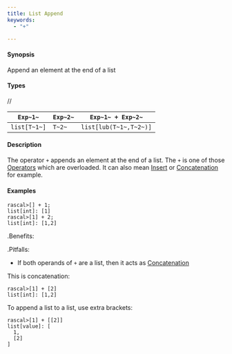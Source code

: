 ```yaml
---
title: List Append
keywords:
  - "+"

---
```


#### Synopsis

Append an element at the end of a list

#### Types

//

| `Exp~1~`     |  `Exp~2~`     | `Exp~1~ + Exp~2~`       |
| --- | --- | --- |
| `list[T~1~]` |  `T~2~`       | `list[lub(T~1~,T~2~)]`  |


#### Description

The operator `+` appends an element at the end of a list. The `+` is one of those [Operators](../../../../../Rascal/Expressions/Operators/) which are overloaded. It can also mean [Insert](../../../../../Rascal/Expressions/Values/List/Insert/) or [Concatenation](../../../../../Rascal/Expressions/Values/List/Concatenation/) for example.

#### Examples


```rascal-shell 
rascal>[] + 1;
list[int]: [1]
rascal>[1] + 2;
list[int]: [1,2]
```

.Benefits:

.Pitfalls:

* If both operands of `+` are a list, then it acts as [Concatenation](../../../../../Rascal/Expressions/Values/List/Concatenation/) 

This is concatenation:

```rascal-shell ,continue
rascal>[1] + [2]
list[int]: [1,2]
```

To append a list to a list, use extra brackets:

```rascal-shell ,continue
rascal>[1] + [[2]]
list[value]: [
  1,
  [2]
]
```


